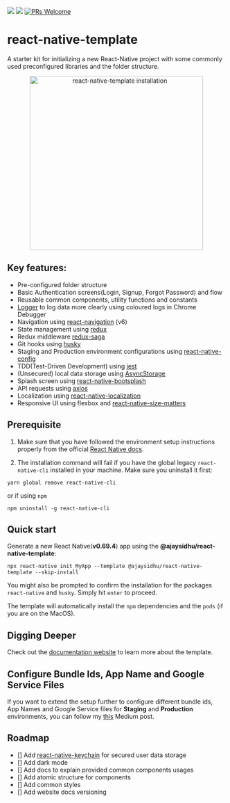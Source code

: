 [![](https://img.shields.io/npm/v/@ajaysidhu/react-native-template.svg?style=flat)](https://www.npmjs.com/package/@ajaysidhu/react-native-template)
[![](https://img.shields.io/npm/dt/@ajaysidhu/react-native-template.svg)](https://www.npmjs.com/package/@ajaysidhu/react-native-template)
[![PRs Welcome](https://img.shields.io/badge/PRs-welcome-brightgreen.svg?style=flat-square)](http://makeapullrequest.com)


# react-native-template

A starter kit for initializing a new React-Native project with some commonly used preconfigured libraries and the folder structure.

<p align="center">
  <img height="400" alt="react-native-template installation" src="https://raw.githubusercontent.com/ajaykumar97/images-container/main/react-native-template/react-native-template-installation.gif">
</p>

## Key features:
- Pre-configured folder structure
- Basic Authentication screens(Login, Signup, Forgot Password) and flow
- Reusable common components, utility functions and constants
- [Logger](./template//src/utilities/logger.js) to log data more clearly using coloured logs in Chrome Debugger
- Navigation using [react-navigation](https://reactnavigation.org/) (v6)
- State management using [redux](https://redux.js.org/)
- Redux middleware [redux-saga](https://redux-saga.js.org/)
- Git hooks using [husky](https://typicode.github.io/husky/#/)
- Staging and Production environment configurations using [react-native-config](https://github.com/luggit/react-native-config)
- TDD(Test-Driven Development) using [jest](https://jestjs.io/)
- (Unsecured) local data storage using [AsyncStorage](https://github.com/react-native-async-storage/async-storage#readme)
- Splash screen using [react-native-bootsplash](https://github.com/zoontek/react-native-bootsplash)
- API requests using [axios](https://axios-http.com/)
- Localization using [react-native-localization](https://github.com/stefalda/ReactNativeLocalization)
- Responsive UI using flexbox and [react-native-size-matters](https://github.com/nirsky/react-native-size-matters)

## Prerequisite
1. Make sure that you have followed the environment setup instructions properly from the official [React Native docs](https://reactnative.dev/docs/environment-setup).

2. The installation command will fail if you have the global legacy `react-native-cli` installed in your machine. Make sure you uninstall it first:

```shell
yarn global remove react-native-cli
```

or if using `npm`

```shell
npm uninstall -g react-native-cli
```

## Quick start

Generate a new React Native(**v0.69.4**) app using the **@ajaysidhu/react-native-template**:

```shell
npx react-native init MyApp --template @ajaysidhu/react-native-template --skip-install
```

You might also be prompted to confirm the installation for the packages `react-native` and `husky`. Simply hit `enter` to proceed.

The template will automatically install the `npm` dependencies and the `pods` (if you are on the MacOS).

## Digging Deeper

Check out the [documentation website](https://ajaykumar97.github.io/react-native-template/) to learn more about the template.

## Configure Bundle Ids, App Name and Google Service Files

If you want to extend the setup further to configure different bundle ids, App Names and Google Service files for **Staging** and **Production** environments, you can follow my [this](https://medium.com/swlh/part-3-configure-bundle-ids-app-name-and-google-service-files-94aed34bbca5) Medium post.

## Roadmap
- [] Add [react-native-keychain](https://github.com/oblador/react-native-keychain) for secured user data storage
- [] Add dark mode
- [] Add docs to explain provided common components usages
- [] Add atomic structure for components
- [] Add common styles
- [] Add website docs versioning
